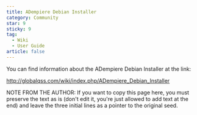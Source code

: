 ```yaml
---
title: ADempiere Debian Installer 
category: Community
star: 9
sticky: 9
tag:
  - Wiki
  - User Guide
article: false
---
```


You can find information about the ADempiere Debian Installer at the link:

http://globalqss.com/wiki/index.php/ADempiere_Debian_Installer

NOTE FROM THE AUTHOR: If you want to copy this page here, you must preserve the text as is (don't edit it, you're just allowed to add text at the end) and leave the three initial lines as a pointer to the original seed.